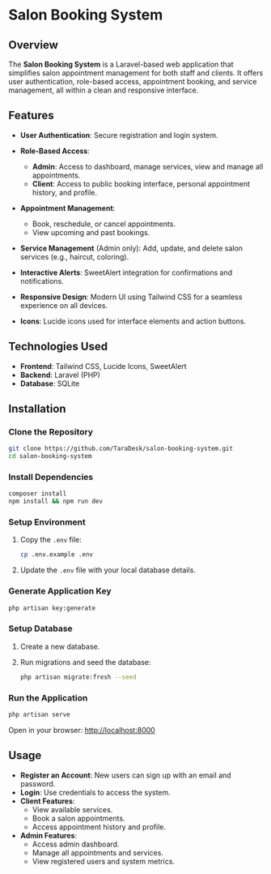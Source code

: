 # Salon Booking System

## Overview

The **Salon Booking System** is a Laravel-based web application that simplifies salon appointment management for both staff and clients. It offers user authentication, role-based access, appointment booking, and service management, all within a clean and responsive interface.

## Features

* **User Authentication**: Secure registration and login system.
* **Role-Based Access**:

  * **Admin**: Access to dashboard, manage services, view and manage all appointments.
  * **Client**: Access to public booking interface, personal appointment history, and profile.
* **Appointment Management**:

  * Book, reschedule, or cancel appointments.
  * View upcoming and past bookings.
* **Service Management** (Admin only): Add, update, and delete salon services (e.g., haircut, coloring).
* **Interactive Alerts**: SweetAlert integration for confirmations and notifications.
* **Responsive Design**: Modern UI using Tailwind CSS for a seamless experience on all devices.
* **Icons**: Lucide icons used for interface elements and action buttons.

## Technologies Used

* **Frontend**: Tailwind CSS, Lucide Icons, SweetAlert
* **Backend**: Laravel (PHP)
* **Database**: SQLite

## Installation

### Clone the Repository

```bash
git clone https://github.com/TaraDesk/salon-booking-system.git
cd salon-booking-system
```

### Install Dependencies

```bash
composer install
npm install && npm run dev
```

### Setup Environment

1. Copy the `.env` file:

   ```bash
   cp .env.example .env
   ```
2. Update the `.env` file with your local database details.

### Generate Application Key

```bash
php artisan key:generate
```

### Setup Database

1. Create a new database.
2. Run migrations and seed the database:

   ```bash
   php artisan migrate:fresh --seed
   ```

### Run the Application

```bash
php artisan serve
```

Open in your browser:
[http://localhost:8000](http://localhost:8000)

## Usage

* **Register an Account**: New users can sign up with an email and password.
* **Login**: Use credentials to access the system.
* **Client Features**:
  * View available services.
  * Book a salon appointments.
  * Access appointment history and profile.
* **Admin Features**:
  * Access admin dashboard.
  * Manage all appointments and services.
  * View registered users and system metrics.
